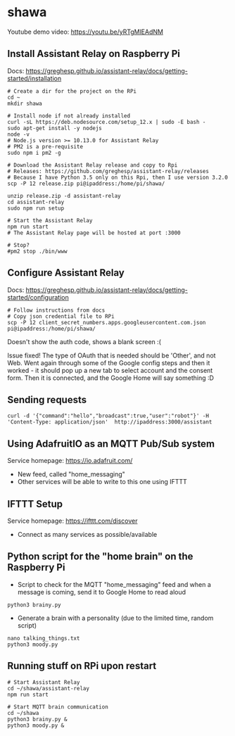 # shawa

Youtube demo video: https://youtu.be/yRTgMlEAdNM


## Install Assistant Relay on Raspberry Pi

Docs: https://greghesp.github.io/assistant-relay/docs/getting-started/installation

```
# Create a dir for the project on the RPi
cd ~
mkdir shawa

# Install node if not already installed
curl -sL https://deb.nodesource.com/setup_12.x | sudo -E bash -
sudo apt-get install -y nodejs
node -v
# Node.js version >= 10.13.0 for Assistant Relay
# PM2 is a pre-requisite
sudo npm i pm2 -g

# Download the Assistant Relay release and copy to Rpi
# Releases: https://github.com/greghesp/assistant-relay/releases
# Because I have Python 3.5 only on this Rpi, then I use version 3.2.0
scp -P 12 release.zip pi@ipaddress:/home/pi/shawa/

unzip release.zip -d assistant-relay
cd assistant-relay
sudo npm run setup

# Start the Assistant Relay
npm run start
# The Assistant Relay page will be hosted at port :3000

# Stop?
#pm2 stop ./bin/www

```

## Configure Assistant Relay

Docs: https://greghesp.github.io/assistant-relay/docs/getting-started/configuration

```
# Follow instructions from docs
# Copy json credential file to RPi
scp -P 12 client_secret_numbers.apps.googleusercontent.com.json pi@ipaddress:/home/pi/shawa/
```
Doesn't show the auth code, shows a blank screen :(

Issue fixed! The type of OAuth that is needed should be 'Other', and not Web. Went again through some of the Google config steps and then it worked - it should pop up a new tab to select account and the consent form. Then it is connected, and the Google Home will say something :D


## Sending requests

```
curl -d '{"command":"hello","broadcast":true,"user":"robot"}' -H 'Content-Type: application/json'  http://ipaddress:3000/assistant
```


## Using AdafruitIO as an MQTT Pub/Sub system

Service homepage: https://io.adafruit.com/

* New feed, called "home_messaging"
* Other services will be able to write to this one using IFTTT

## IFTTT Setup

Service homepage: https://ifttt.com/discover

* Connect as many services as possible/available

## Python script for the "home brain" on the Raspberry Pi

* Script to check for the MQTT "home_messaging" feed and when a message is coming, send it to Google Home to read aloud

```
python3 brainy.py
```

* Generate a brain with a personality (due to the limited time, random script)

```
nano talking_things.txt
python3 moody.py
```

## Running stuff on RPi upon restart

```
# Start Assistant Relay
cd ~/shawa/assistant-relay
npm run start

# Start MQTT brain communication
cd ~/shawa
python3 brainy.py &
python3 moody.py &
```
